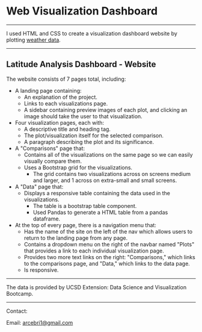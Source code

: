 # Web Visualization Dashboard

- - -

I used HTML and CSS to create a visualization dashboard website by plotting [weather data](Resources/cities.csv).
- - -  

## Latitude Analysis Dashboard - Website

The website consists of 7 pages total, including:

* A landing page containing:
  * An explanation of the project.
  * Links to each visualizations page. 
  * A sidebar containing preview images of each plot, and clicking an image should take the user to that visualization.
* Four visualization pages, each with:
  * A descriptive title and heading tag.
  * The plot/visualization itself for the selected comparison.
  * A paragraph describing the plot and its significance.
* A "Comparisons" page that:
  * Contains all of the visualizations on the same page so we can easily visually compare them.
  * Uses a Bootstrap grid for the visualizations.
    * The grid contains two visualizations across on screens medium and larger, and 1 across on extra-small and small screens.
* A "Data" page that:
  * Displays a responsive table containing the data used in the visualizations.
    * The table is a bootstrap table component. 
    * Used Pandas to generate a HTML table from a pandas dataframe. 
* At the top of every page, there is a navigation menu that:
  * Has the name of the site on the left of the nav which allows users to return to the landing page from any page.
  * Contains a dropdown menu on the right of the navbar named "Plots" that provides a link to each individual visualization page.
  * Provides two more text links on the right: "Comparisons," which links to the comparisons page, and "Data," which links to the data page.
  * Is responsive. 

- - -
The data is provided by UCSD Extension: Data Science and Visualization Bootcamp.
- - -

Contact:

Email: arcebri1@gmail.com